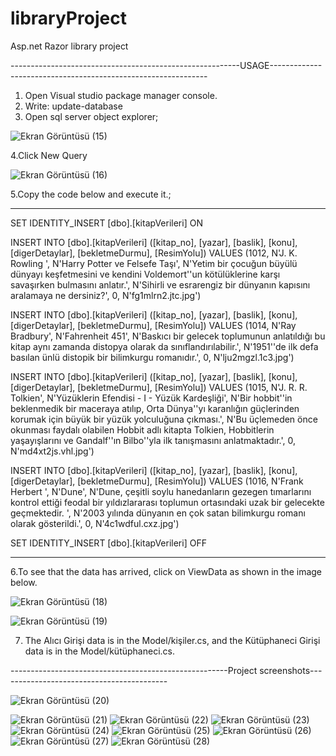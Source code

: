 # libraryProject
 Asp.net Razor library project

---------------------------------------------------------USAGE--------------------------------------------------------------
1. Open Visual studio package manager console.
2. Write: update-database
3. Open sql server object explorer;
   
![Ekran Görüntüsü (15)](https://github.com/HarunEnsar/libraryProject/assets/99835656/3b1e29b7-8626-48e6-bcf7-ac94abc8d482)


4.Click New Query

![Ekran Görüntüsü (16)](https://github.com/HarunEnsar/libraryProject/assets/99835656/ebf4ef11-f2b9-41f0-973c-89700759e990)


5.Copy the code below and execute it.;

---------------------------------------------------------------------------------------------------------------------------------------------------
SET IDENTITY_INSERT [dbo].[kitapVerileri] ON

INSERT INTO [dbo].[kitapVerileri] ([kitap_no], [yazar], [baslik], [konu], [digerDetaylar], [bekletmeDurmu], [ResimYolu]) VALUES (1012, N'J. K. Rowling ', N'Harry Potter ve Felsefe Taşı', N'Yetim bir çocuğun büyülü dünyayı keşfetmesini ve kendini Voldemort''un kötülüklerine karşı savaşırken bulmasını anlatır.', N'Sihirli ve esrarengiz bir dünyanın kapısını aralamaya ne dersiniz?', 0, N'fg1mlrn2.jtc.jpg')

INSERT INTO [dbo].[kitapVerileri] ([kitap_no], [yazar], [baslik], [konu], [digerDetaylar], [bekletmeDurmu], [ResimYolu]) VALUES (1014, N'Ray Bradbury', N'Fahrenheit 451', N'Baskıcı bir gelecek toplumunun anlatıldığı bu kitap aynı zamanda distopya olarak da sınıflandırılabilir.', N'1951''de ilk defa basılan ünlü distopik bir bilimkurgu romanıdır.', 0, N'lju2mgzl.1c3.jpg')

INSERT INTO [dbo].[kitapVerileri] ([kitap_no], [yazar], [baslik], [konu], [digerDetaylar], [bekletmeDurmu], [ResimYolu]) VALUES (1015, N'J. R. R. Tolkien', N'Yüzüklerin Efendisi - I - Yüzük Kardeşliği', N'Bir hobbit''in beklenmedik bir maceraya atılıp, Orta Dünya''yı karanlığın güçlerinden korumak için büyük bir yüzük yolculuğuna çıkması.', N'Bu üçlemeden önce okunması faydalı olabilen Hobbit adlı kitapta Tolkien, Hobbitlerin yaşayışlarını ve Gandalf''ın Bilbo''yla ilk tanışmasını anlatmaktadır.', 0, N'md4xt2js.vhl.jpg')

INSERT INTO [dbo].[kitapVerileri] ([kitap_no], [yazar], [baslik], [konu], [digerDetaylar], [bekletmeDurmu], [ResimYolu]) VALUES (1016, N'Frank Herbert ', N'Dune', N'Dune, çeşitli soylu hanedanların gezegen tımarlarını kontrol ettiği feodal bir yıldızlararası toplumun ortasındaki uzak bir gelecekte geçmektedir. ', N'2003 yılında dünyanın en çok satan bilimkurgu romanı olarak gösterildi.', 0, N'4c1wdful.cxz.jpg')

SET IDENTITY_INSERT [dbo].[kitapVerileri] OFF 

-------------------------------------------------------------------------------------------------------------------------------------------------

6.To see that the data has arrived, click on ViewData as shown in the image below.

![Ekran Görüntüsü (18)](https://github.com/HarunEnsar/libraryProject/assets/99835656/f69bec45-b0f9-4dcd-8ff9-352a62dbdc06)

![Ekran Görüntüsü (19)](https://github.com/HarunEnsar/libraryProject/assets/99835656/e77ac54a-29ac-4d2c-8d12-4de296a3310c)


7. The Alıcı Girişi data is in the Model/kişiler.cs, and the Kütüphaneci Girişi data is in the Model/kütüphaneci.cs.

------------------------------------------------------Project screenshots------------------------------------------


![Ekran Görüntüsü (20)](https://github.com/HarunEnsar/libraryProject/assets/99835656/f894985e-9983-4734-b104-5f77cfa51022)

![Ekran Görüntüsü (21)](https://github.com/HarunEnsar/libraryProject/assets/99835656/0be27811-0c52-40e3-8a42-57eca5f8c783)
![Ekran Görüntüsü (22)](https://github.com/HarunEnsar/libraryProject/assets/99835656/f2a1cd25-d512-4167-91a0-28cf6f7e1209)
![Ekran Görüntüsü (23)](https://github.com/HarunEnsar/libraryProject/assets/99835656/f8af41e1-dee8-49ce-a2d9-ba74eeb96859)
![Ekran Görüntüsü (24)](https://github.com/HarunEnsar/libraryProject/assets/99835656/a9dd87d9-bd6e-47af-9ad0-fae8c9d5d42d)
![Ekran Görüntüsü (25)](https://github.com/HarunEnsar/libraryProject/assets/99835656/d5a9d73d-49ca-4763-a0a9-8ba4c21fecb0)
![Ekran Görüntüsü (26)](https://github.com/HarunEnsar/libraryProject/assets/99835656/662e6242-e609-4035-92a1-5a08ed9d9598)
![Ekran Görüntüsü (27)](https://github.com/HarunEnsar/libraryProject/assets/99835656/0d7ddbd2-d873-4fd3-ab54-8df7e3fd8d52)
![Ekran Görüntüsü (28)](https://github.com/HarunEnsar/libraryProject/assets/99835656/e840eee4-346c-406f-ab07-b4c0212be169)













